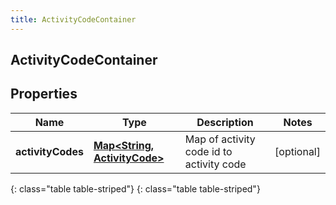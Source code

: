 ```yaml
---
title: ActivityCodeContainer
---
```

## ActivityCodeContainer


## Properties

| Name | Type | Description | Notes |
| ------------ | ------------- | ------------- | ------------- |
| **activityCodes** | [**Map&lt;String, ActivityCode&gt;**](ActivityCode.html) | Map of activity code id to activity code |  [optional] |
{: class="table table-striped"}
{: class="table table-striped"}


